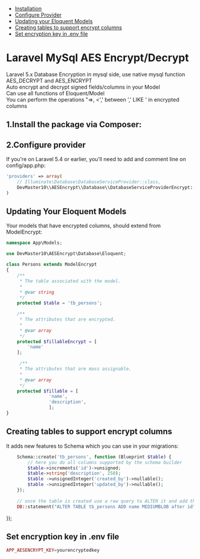 * [Installation](#1install-the-package-via-composer)
* [Configure Provider](#2configure-provider)
* [Updating your Eloquent Models](#updating-your-eloquent-models)
* [Creating tables to support encrypt columns](#creating-tables-to-support-encrypt-columns)
* [Set encryption key in .env file](#set-encryption-key-in-env-file)


# Laravel MySql AES Encrypt/Decrypt
Laravel 5.x Database Encryption in mysql side, use native mysql function AES_DECRYPT and AES_ENCRYPT<br>
Auto encrypt and decrypt signed fields/columns in your Model<br>
Can use all functions of Eloquent/Model<br>
You can perform the operations "=>, <',' between ',' LIKE ' in encrypted columns<br>


## 1.Install the package via Composer:
 
## 2.Configure provider
If you're on Laravel 5.4 or earlier, you'll need to add and comment line on config/app.php:

```php
'providers' => array(
    // Illuminate\Database\DatabaseServiceProvider::class,
    DevMaster10\\AESEncrypt\\Database\\DatabaseServiceProviderEncrypt::class
)
```
## Updating Your Eloquent Models

Your models that have encrypted columns, should extend from ModelEncrypt:

```php
namespace App\Models;

use DevMaster10\AESEncrypt\Database\Eloquent;

class Persons extends ModelEncrypt
{    
    /**
     * The table associated with the model.
     *
     * @var string
     */
    protected $table = 'tb_persons';

    /**
     * The attributes that are encrypted.
     *
     * @var array
     */
    protected $fillableEncrypt = [
        'name'
    ];

     /**
     * The attributes that are mass assignable.
     *
     * @var array
     */
    protected $fillable = [
                'name',
                'description',
                ];
}
```

## Creating tables to support encrypt columns
It adds new features to Schema which you can use in your migrations:

```php
    Schema::create('tb_persons', function (Blueprint $table) {
        // here you do all columns supported by the schema builder
        $table->increments('id')->unsigned;
        $table->string('description', 250);
        $table ->unsignedInteger('created_by')->nullable();
        $table ->unsignedInteger('updated_by')->nullable();
    });
    
    // once the table is created use a raw query to ALTER it and add the BLOB, MEDIUMBLOB or LONGBLOB
    DB::statement("ALTER TABLE tb_persons ADD name MEDIUMBLOB after id");  
```


});

## Set encryption key in .env file

```php
APP_AESENCRYPT_KEY=yourencryptedkey
```
